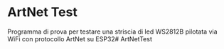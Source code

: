 # ArtNet Test  

Programma di prova per testare una striscia di led WS2812B pilotata via
WiFi con protocollo ArtNet su ESP32# ArtNetTest
